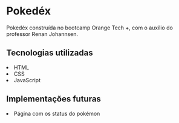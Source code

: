 <h1>Pokedéx</h1>
<p>Pokedéx construída no bootcamp Orange Tech +, com o auxílio do professor Renan Johannsen.</p>
<h2>Tecnologias utilizadas</h2>
<li>HTML</li>
<li>CSS</li>
<li>JavaScript</li>
<h2>Implementações futuras</h2>
<li>Página com os status do pokémon</li>
